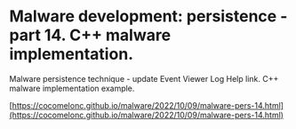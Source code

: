 # Malware development: persistence - part 14. C++ malware implementation.

Malware persistence technique - update Event Viewer Log Help link. C++ malware implementation example.    

[https://cocomelonc.github.io/malware/2022/10/09/malware-pers-14.html](https://cocomelonc.github.io/malware/2022/10/09/malware-pers-14.html)
